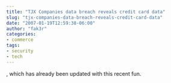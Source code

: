 ```yaml
---
title: "TJX Companies data breach reveals credit card data"
slug: "tjx-companies-data-breach-reveals-credit-card-data"
date: "2007-01-19T12:59:38-06:00"
author: "fak3r"
categories:
- commerce
tags:
- security
- tech
---
```


, which has already been updated with this recent fun.
